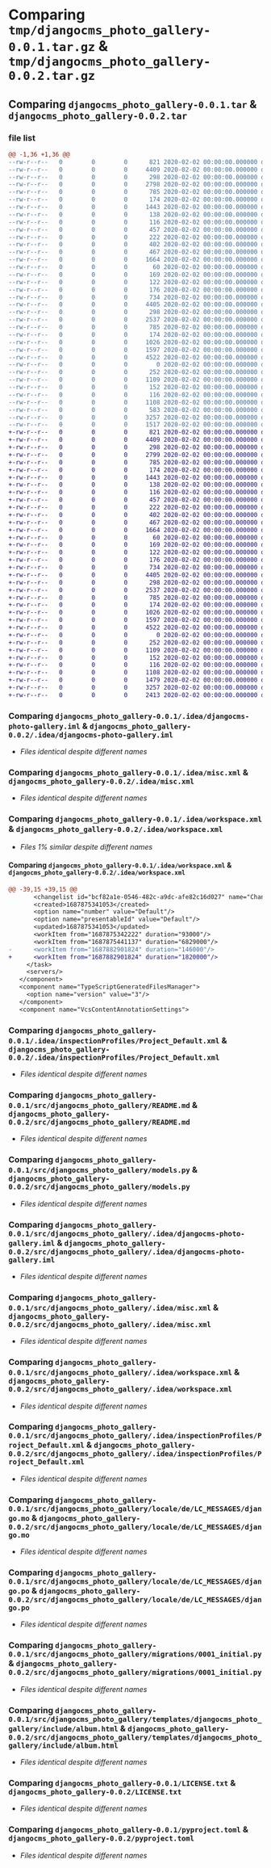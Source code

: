 # Comparing `tmp/djangocms_photo_gallery-0.0.1.tar.gz` & `tmp/djangocms_photo_gallery-0.0.2.tar.gz`

## Comparing `djangocms_photo_gallery-0.0.1.tar` & `djangocms_photo_gallery-0.0.2.tar`

### file list

```diff
@@ -1,36 +1,36 @@
--rw-r--r--   0        0        0      821 2020-02-02 00:00:00.000000 djangocms_photo_gallery-0.0.1/.idea/djangocms-photo-gallery.iml
--rw-r--r--   0        0        0     4409 2020-02-02 00:00:00.000000 djangocms_photo_gallery-0.0.1/.idea/misc.xml
--rw-r--r--   0        0        0      298 2020-02-02 00:00:00.000000 djangocms_photo_gallery-0.0.1/.idea/modules.xml
--rw-r--r--   0        0        0     2798 2020-02-02 00:00:00.000000 djangocms_photo_gallery-0.0.1/.idea/workspace.xml
--rw-r--r--   0        0        0      785 2020-02-02 00:00:00.000000 djangocms_photo_gallery-0.0.1/.idea/inspectionProfiles/Project_Default.xml
--rw-r--r--   0        0        0      174 2020-02-02 00:00:00.000000 djangocms_photo_gallery-0.0.1/.idea/inspectionProfiles/profiles_settings.xml
--rw-r--r--   0        0        0     1443 2020-02-02 00:00:00.000000 djangocms_photo_gallery-0.0.1/src/djangocms_photo_gallery/README.md
--rw-r--r--   0        0        0      138 2020-02-02 00:00:00.000000 djangocms_photo_gallery-0.0.1/src/djangocms_photo_gallery/__about__.py
--rw-r--r--   0        0        0      116 2020-02-02 00:00:00.000000 djangocms_photo_gallery-0.0.1/src/djangocms_photo_gallery/__init__.py
--rw-r--r--   0        0        0      457 2020-02-02 00:00:00.000000 djangocms_photo_gallery-0.0.1/src/djangocms_photo_gallery/admin.py
--rw-r--r--   0        0        0      222 2020-02-02 00:00:00.000000 djangocms_photo_gallery-0.0.1/src/djangocms_photo_gallery/apps.py
--rw-r--r--   0        0        0      402 2020-02-02 00:00:00.000000 djangocms_photo_gallery-0.0.1/src/djangocms_photo_gallery/cms_apps.py
--rw-r--r--   0        0        0      467 2020-02-02 00:00:00.000000 djangocms_photo_gallery-0.0.1/src/djangocms_photo_gallery/cms_plugins.py
--rw-r--r--   0        0        0     1664 2020-02-02 00:00:00.000000 djangocms_photo_gallery-0.0.1/src/djangocms_photo_gallery/models.py
--rw-r--r--   0        0        0       60 2020-02-02 00:00:00.000000 djangocms_photo_gallery-0.0.1/src/djangocms_photo_gallery/tests.py
--rw-r--r--   0        0        0      169 2020-02-02 00:00:00.000000 djangocms_photo_gallery-0.0.1/src/djangocms_photo_gallery/urls.py
--rw-r--r--   0        0        0      122 2020-02-02 00:00:00.000000 djangocms_photo_gallery-0.0.1/src/djangocms_photo_gallery/views.py
--rw-r--r--   0        0        0      176 2020-02-02 00:00:00.000000 djangocms_photo_gallery-0.0.1/src/djangocms_photo_gallery/.idea/.gitignore
--rw-r--r--   0        0        0      734 2020-02-02 00:00:00.000000 djangocms_photo_gallery-0.0.1/src/djangocms_photo_gallery/.idea/djangocms-photo-gallery.iml
--rw-r--r--   0        0        0     4405 2020-02-02 00:00:00.000000 djangocms_photo_gallery-0.0.1/src/djangocms_photo_gallery/.idea/misc.xml
--rw-r--r--   0        0        0      298 2020-02-02 00:00:00.000000 djangocms_photo_gallery-0.0.1/src/djangocms_photo_gallery/.idea/modules.xml
--rw-r--r--   0        0        0     2537 2020-02-02 00:00:00.000000 djangocms_photo_gallery-0.0.1/src/djangocms_photo_gallery/.idea/workspace.xml
--rw-r--r--   0        0        0      785 2020-02-02 00:00:00.000000 djangocms_photo_gallery-0.0.1/src/djangocms_photo_gallery/.idea/inspectionProfiles/Project_Default.xml
--rw-r--r--   0        0        0      174 2020-02-02 00:00:00.000000 djangocms_photo_gallery-0.0.1/src/djangocms_photo_gallery/.idea/inspectionProfiles/profiles_settings.xml
--rw-r--r--   0        0        0     1026 2020-02-02 00:00:00.000000 djangocms_photo_gallery-0.0.1/src/djangocms_photo_gallery/locale/de/LC_MESSAGES/django.mo
--rw-r--r--   0        0        0     1597 2020-02-02 00:00:00.000000 djangocms_photo_gallery-0.0.1/src/djangocms_photo_gallery/locale/de/LC_MESSAGES/django.po
--rw-r--r--   0        0        0     4522 2020-02-02 00:00:00.000000 djangocms_photo_gallery-0.0.1/src/djangocms_photo_gallery/migrations/0001_initial.py
--rw-r--r--   0        0        0        0 2020-02-02 00:00:00.000000 djangocms_photo_gallery-0.0.1/src/djangocms_photo_gallery/migrations/__init__.py
--rw-r--r--   0        0        0      252 2020-02-02 00:00:00.000000 djangocms_photo_gallery-0.0.1/src/djangocms_photo_gallery/templates/djangocms_photo_gallery/album_list.html
--rw-r--r--   0        0        0     1109 2020-02-02 00:00:00.000000 djangocms_photo_gallery-0.0.1/src/djangocms_photo_gallery/templates/djangocms_photo_gallery/include/album.html
--rw-r--r--   0        0        0      152 2020-02-02 00:00:00.000000 djangocms_photo_gallery-0.0.1/src/djangocms_photo_gallery/templates/djangocms_photo_gallery/plugins/album.html
--rw-r--r--   0        0        0      116 2020-02-02 00:00:00.000000 djangocms_photo_gallery-0.0.1/tests/__init__.py
--rw-r--r--   0        0        0     1108 2020-02-02 00:00:00.000000 djangocms_photo_gallery-0.0.1/LICENSE.txt
--rw-r--r--   0        0        0      583 2020-02-02 00:00:00.000000 djangocms_photo_gallery-0.0.1/README.md
--rw-r--r--   0        0        0     3257 2020-02-02 00:00:00.000000 djangocms_photo_gallery-0.0.1/pyproject.toml
--rw-r--r--   0        0        0     1517 2020-02-02 00:00:00.000000 djangocms_photo_gallery-0.0.1/PKG-INFO
+-rw-r--r--   0        0        0      821 2020-02-02 00:00:00.000000 djangocms_photo_gallery-0.0.2/.idea/djangocms-photo-gallery.iml
+-rw-r--r--   0        0        0     4409 2020-02-02 00:00:00.000000 djangocms_photo_gallery-0.0.2/.idea/misc.xml
+-rw-r--r--   0        0        0      298 2020-02-02 00:00:00.000000 djangocms_photo_gallery-0.0.2/.idea/modules.xml
+-rw-r--r--   0        0        0     2799 2020-02-02 00:00:00.000000 djangocms_photo_gallery-0.0.2/.idea/workspace.xml
+-rw-r--r--   0        0        0      785 2020-02-02 00:00:00.000000 djangocms_photo_gallery-0.0.2/.idea/inspectionProfiles/Project_Default.xml
+-rw-r--r--   0        0        0      174 2020-02-02 00:00:00.000000 djangocms_photo_gallery-0.0.2/.idea/inspectionProfiles/profiles_settings.xml
+-rw-r--r--   0        0        0     1443 2020-02-02 00:00:00.000000 djangocms_photo_gallery-0.0.2/src/djangocms_photo_gallery/README.md
+-rw-r--r--   0        0        0      138 2020-02-02 00:00:00.000000 djangocms_photo_gallery-0.0.2/src/djangocms_photo_gallery/__about__.py
+-rw-r--r--   0        0        0      116 2020-02-02 00:00:00.000000 djangocms_photo_gallery-0.0.2/src/djangocms_photo_gallery/__init__.py
+-rw-r--r--   0        0        0      457 2020-02-02 00:00:00.000000 djangocms_photo_gallery-0.0.2/src/djangocms_photo_gallery/admin.py
+-rw-r--r--   0        0        0      222 2020-02-02 00:00:00.000000 djangocms_photo_gallery-0.0.2/src/djangocms_photo_gallery/apps.py
+-rw-r--r--   0        0        0      402 2020-02-02 00:00:00.000000 djangocms_photo_gallery-0.0.2/src/djangocms_photo_gallery/cms_apps.py
+-rw-r--r--   0        0        0      467 2020-02-02 00:00:00.000000 djangocms_photo_gallery-0.0.2/src/djangocms_photo_gallery/cms_plugins.py
+-rw-r--r--   0        0        0     1664 2020-02-02 00:00:00.000000 djangocms_photo_gallery-0.0.2/src/djangocms_photo_gallery/models.py
+-rw-r--r--   0        0        0       60 2020-02-02 00:00:00.000000 djangocms_photo_gallery-0.0.2/src/djangocms_photo_gallery/tests.py
+-rw-r--r--   0        0        0      169 2020-02-02 00:00:00.000000 djangocms_photo_gallery-0.0.2/src/djangocms_photo_gallery/urls.py
+-rw-r--r--   0        0        0      122 2020-02-02 00:00:00.000000 djangocms_photo_gallery-0.0.2/src/djangocms_photo_gallery/views.py
+-rw-r--r--   0        0        0      176 2020-02-02 00:00:00.000000 djangocms_photo_gallery-0.0.2/src/djangocms_photo_gallery/.idea/.gitignore
+-rw-r--r--   0        0        0      734 2020-02-02 00:00:00.000000 djangocms_photo_gallery-0.0.2/src/djangocms_photo_gallery/.idea/djangocms-photo-gallery.iml
+-rw-r--r--   0        0        0     4405 2020-02-02 00:00:00.000000 djangocms_photo_gallery-0.0.2/src/djangocms_photo_gallery/.idea/misc.xml
+-rw-r--r--   0        0        0      298 2020-02-02 00:00:00.000000 djangocms_photo_gallery-0.0.2/src/djangocms_photo_gallery/.idea/modules.xml
+-rw-r--r--   0        0        0     2537 2020-02-02 00:00:00.000000 djangocms_photo_gallery-0.0.2/src/djangocms_photo_gallery/.idea/workspace.xml
+-rw-r--r--   0        0        0      785 2020-02-02 00:00:00.000000 djangocms_photo_gallery-0.0.2/src/djangocms_photo_gallery/.idea/inspectionProfiles/Project_Default.xml
+-rw-r--r--   0        0        0      174 2020-02-02 00:00:00.000000 djangocms_photo_gallery-0.0.2/src/djangocms_photo_gallery/.idea/inspectionProfiles/profiles_settings.xml
+-rw-r--r--   0        0        0     1026 2020-02-02 00:00:00.000000 djangocms_photo_gallery-0.0.2/src/djangocms_photo_gallery/locale/de/LC_MESSAGES/django.mo
+-rw-r--r--   0        0        0     1597 2020-02-02 00:00:00.000000 djangocms_photo_gallery-0.0.2/src/djangocms_photo_gallery/locale/de/LC_MESSAGES/django.po
+-rw-r--r--   0        0        0     4522 2020-02-02 00:00:00.000000 djangocms_photo_gallery-0.0.2/src/djangocms_photo_gallery/migrations/0001_initial.py
+-rw-r--r--   0        0        0        0 2020-02-02 00:00:00.000000 djangocms_photo_gallery-0.0.2/src/djangocms_photo_gallery/migrations/__init__.py
+-rw-r--r--   0        0        0      252 2020-02-02 00:00:00.000000 djangocms_photo_gallery-0.0.2/src/djangocms_photo_gallery/templates/djangocms_photo_gallery/album_list.html
+-rw-r--r--   0        0        0     1109 2020-02-02 00:00:00.000000 djangocms_photo_gallery-0.0.2/src/djangocms_photo_gallery/templates/djangocms_photo_gallery/include/album.html
+-rw-r--r--   0        0        0      152 2020-02-02 00:00:00.000000 djangocms_photo_gallery-0.0.2/src/djangocms_photo_gallery/templates/djangocms_photo_gallery/plugins/album.html
+-rw-r--r--   0        0        0      116 2020-02-02 00:00:00.000000 djangocms_photo_gallery-0.0.2/tests/__init__.py
+-rw-r--r--   0        0        0     1108 2020-02-02 00:00:00.000000 djangocms_photo_gallery-0.0.2/LICENSE.txt
+-rw-r--r--   0        0        0     1479 2020-02-02 00:00:00.000000 djangocms_photo_gallery-0.0.2/README.md
+-rw-r--r--   0        0        0     3257 2020-02-02 00:00:00.000000 djangocms_photo_gallery-0.0.2/pyproject.toml
+-rw-r--r--   0        0        0     2413 2020-02-02 00:00:00.000000 djangocms_photo_gallery-0.0.2/PKG-INFO
```

### Comparing `djangocms_photo_gallery-0.0.1/.idea/djangocms-photo-gallery.iml` & `djangocms_photo_gallery-0.0.2/.idea/djangocms-photo-gallery.iml`

 * *Files identical despite different names*

### Comparing `djangocms_photo_gallery-0.0.1/.idea/misc.xml` & `djangocms_photo_gallery-0.0.2/.idea/misc.xml`

 * *Files identical despite different names*

### Comparing `djangocms_photo_gallery-0.0.1/.idea/workspace.xml` & `djangocms_photo_gallery-0.0.2/.idea/workspace.xml`

 * *Files 1% similar despite different names*

#### Comparing `djangocms_photo_gallery-0.0.1/.idea/workspace.xml` & `djangocms_photo_gallery-0.0.2/.idea/workspace.xml`

```diff
@@ -39,15 +39,15 @@
       <changelist id="bcf82a1e-0546-482c-a9dc-afe82c16d027" name="Changes" comment=""/>
       <created>1687875341053</created>
       <option name="number" value="Default"/>
       <option name="presentableId" value="Default"/>
       <updated>1687875341053</updated>
       <workItem from="1687875342222" duration="93000"/>
       <workItem from="1687875441137" duration="6829000"/>
-      <workItem from="1687882901824" duration="146000"/>
+      <workItem from="1687882901824" duration="1820000"/>
     </task>
     <servers/>
   </component>
   <component name="TypeScriptGeneratedFilesManager">
     <option name="version" value="3"/>
   </component>
   <component name="VcsContentAnnotationSettings">
```

### Comparing `djangocms_photo_gallery-0.0.1/.idea/inspectionProfiles/Project_Default.xml` & `djangocms_photo_gallery-0.0.2/.idea/inspectionProfiles/Project_Default.xml`

 * *Files identical despite different names*

### Comparing `djangocms_photo_gallery-0.0.1/src/djangocms_photo_gallery/README.md` & `djangocms_photo_gallery-0.0.2/src/djangocms_photo_gallery/README.md`

 * *Files identical despite different names*

### Comparing `djangocms_photo_gallery-0.0.1/src/djangocms_photo_gallery/models.py` & `djangocms_photo_gallery-0.0.2/src/djangocms_photo_gallery/models.py`

 * *Files identical despite different names*

### Comparing `djangocms_photo_gallery-0.0.1/src/djangocms_photo_gallery/.idea/djangocms-photo-gallery.iml` & `djangocms_photo_gallery-0.0.2/src/djangocms_photo_gallery/.idea/djangocms-photo-gallery.iml`

 * *Files identical despite different names*

### Comparing `djangocms_photo_gallery-0.0.1/src/djangocms_photo_gallery/.idea/misc.xml` & `djangocms_photo_gallery-0.0.2/src/djangocms_photo_gallery/.idea/misc.xml`

 * *Files identical despite different names*

### Comparing `djangocms_photo_gallery-0.0.1/src/djangocms_photo_gallery/.idea/workspace.xml` & `djangocms_photo_gallery-0.0.2/src/djangocms_photo_gallery/.idea/workspace.xml`

 * *Files identical despite different names*

### Comparing `djangocms_photo_gallery-0.0.1/src/djangocms_photo_gallery/.idea/inspectionProfiles/Project_Default.xml` & `djangocms_photo_gallery-0.0.2/src/djangocms_photo_gallery/.idea/inspectionProfiles/Project_Default.xml`

 * *Files identical despite different names*

### Comparing `djangocms_photo_gallery-0.0.1/src/djangocms_photo_gallery/locale/de/LC_MESSAGES/django.mo` & `djangocms_photo_gallery-0.0.2/src/djangocms_photo_gallery/locale/de/LC_MESSAGES/django.mo`

 * *Files identical despite different names*

### Comparing `djangocms_photo_gallery-0.0.1/src/djangocms_photo_gallery/locale/de/LC_MESSAGES/django.po` & `djangocms_photo_gallery-0.0.2/src/djangocms_photo_gallery/locale/de/LC_MESSAGES/django.po`

 * *Files identical despite different names*

### Comparing `djangocms_photo_gallery-0.0.1/src/djangocms_photo_gallery/migrations/0001_initial.py` & `djangocms_photo_gallery-0.0.2/src/djangocms_photo_gallery/migrations/0001_initial.py`

 * *Files identical despite different names*

### Comparing `djangocms_photo_gallery-0.0.1/src/djangocms_photo_gallery/templates/djangocms_photo_gallery/include/album.html` & `djangocms_photo_gallery-0.0.2/src/djangocms_photo_gallery/templates/djangocms_photo_gallery/include/album.html`

 * *Files identical despite different names*

### Comparing `djangocms_photo_gallery-0.0.1/LICENSE.txt` & `djangocms_photo_gallery-0.0.2/LICENSE.txt`

 * *Files identical despite different names*

### Comparing `djangocms_photo_gallery-0.0.1/pyproject.toml` & `djangocms_photo_gallery-0.0.2/pyproject.toml`

 * *Files identical despite different names*

